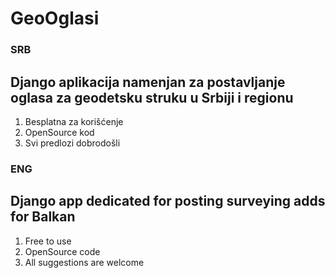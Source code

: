 # GeoOglasi

### SRB

## Django aplikacija namenjan za postavljanje oglasa za geodetsku struku u Srbiji i regionu

1. Besplatna za korišćenje
2. OpenSource kod
3. Svi predlozi dobrodošli

### ENG

## Django app dedicated for posting surveying adds for Balkan

1. Free to use
2. OpenSource code
3. All suggestions are welcome

